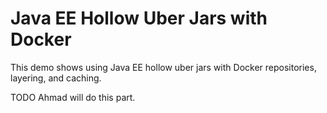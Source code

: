 # Java EE Hollow Uber Jars with Docker
This demo shows using Java EE hollow uber jars with Docker repositories, layering, and caching.

TODO Ahmad will do this part.
